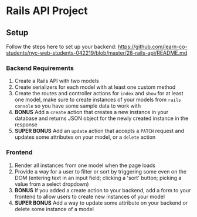 # Rails API Project

## Setup

Follow the steps here to set up your backend:
https://github.com/learn-co-students/nyc-web-students-042219/blob/master/28-rails-api/README.md

### Backend Requirements

1. Create a Rails API with two models
1. Create serializers for each model with at least one custom method
1. Create the routes and controller actions for `index` and `show` for at least one model, make sure to create instances of your models from `rails console` so you have some sample data to work with
1. **BONUS** Add a `create` action that creates a new instance in your database and returns JSON object for the newly created instance in the response
1. **SUPER BONUS** Add an `update` action that accepts a `PATCH` request and updates some attributes on your model, or a `delete` action

### Frontend

1. Render all instances from one model when the page loads
1. Provide a way for a user to filter or sort by triggering some even on the DOM (entering text in an input field; clicking a 'sort' button; picking a value from a select dropdown)
1. **BONUS** If you added a create action to your backend, add a form to your frontend to allow users to create new instances of your model
1. **SUPER BONUS** Add a way to update some attribute on your backend or delete some instance of a model

